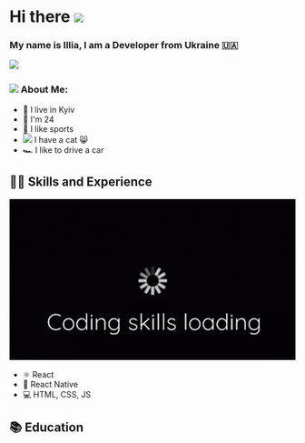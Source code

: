 # Hi there <img src="https://github.com/TheDudeThatCode/TheDudeThatCode/blob/master/Assets/Hi.gif" width="35" /> 
### My name is Illia, I am a Developer from Ukraine :ukraine:	



![](https://github.com/itstudentua/itstudentua/blob/main/src/halpern_ukraine_hack.gif?raw=true)

### <img src="https://github.com/TheDudeThatCode/TheDudeThatCode/blob/master/Assets/Developer.gif" width="45" /> About Me:
- :department_store: I live in Kyiv
- :man: I'm 24
- :bicyclist: I like sports
- <img src="https://media.giphy.com/media/WUlplcMpOCEmTGBtBW/giphy.gif" width="30"> I have a cat :smile_cat:
- :racing_car: I like to drive a car

## 🧑‍💻 Skills and Experience 
![](https://github.com/itstudentua/itstudentua/blob/main/src/gifka.gif?raw=true)

* ⚛ React
* 📱 React Native
* 💻 HTML, CSS, JS

## 	:books: Education

